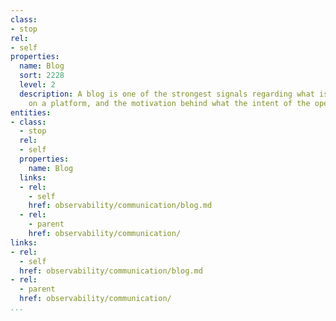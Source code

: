 ```yaml
---
class:
- stop
rel:
- self
properties:
  name: Blog
  sort: 2228
  level: 2
  description: A blog is one of the strongest signals regarding what is happening
    on a platform, and the motivation behind what the intent of the operators are.
entities:
- class:
  - stop
  rel:
  - self
  properties:
    name: Blog
  links:
  - rel:
    - self
    href: observability/communication/blog.md
  - rel:
    - parent
    href: observability/communication/
links:
- rel:
  - self
  href: observability/communication/blog.md
- rel:
  - parent
  href: observability/communication/
...
```

